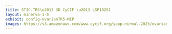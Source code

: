```yaml
---
title: STIC-TR5\u2013 3D CyCIF \u2013 LSP18251
layout: minerva-1-5
exhibit: config-ovarianTR5-MIP
images: https://s3.amazonaws.com/www.cycif.org/yapp-nirmal-2023/ovarianTR5-MIP-minerva
---
```


